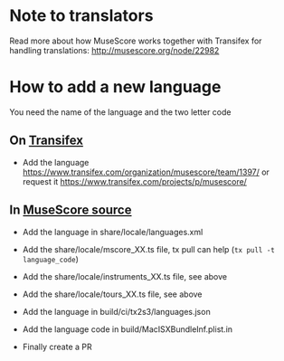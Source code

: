 Note to translators
===================

Read more about how MuseScore works together with Transifex for handling translations: http://musescore.org/node/22982


How to add a new language
=========================

You need the name of the language and the two letter code

On [Transifex](https://www.transifex.com/musescore/musescore/dashboard/)
------
* Add the language
https://www.transifex.com/organization/musescore/team/1397/
or request it https://www.transifex.com/projects/p/musescore/

In [MuseScore source](https://github.com/musescore/MuseScore)
------
* Add the language in share/locale/languages.xml

* Add the share/locale/mscore_XX.ts file, tx pull can help (`tx pull -t language_code`)
* Add the share/locale/instruments_XX.ts file, see above
* Add the share/locale/tours_XX.ts file, see above

* Add the language in build/ci/tx2s3/languages.json

* Add the language code in build/MacISXBundleInf.plist.in

* Finally create a PR
